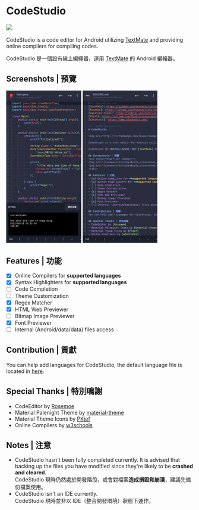 <!-- Variables -->
[TextMate]: https://github.com/textmate/textmate
[Rosemoe]: https://github.com/Rosemoe/sora-editor
[material-theme]: https://github.com/material-theme/vsc-material-theme
[PKief]: https://github.com/PKief/vscode-material-icon-theme
[w3schools]: https://www.w3schools.com/

<!-- Body content -->
# CodeStudio

<img src="http://forthebadge.com/images/badges/built-for-android.svg" />

CodeStudio is a code editor for Android utilizing [TextMate] and providing online compilers for compiling codes.

CodeStudio 是一個設有線上編繹器，運用 [TextMate] 的 Android 編輯器。

## Screenshots | 預覽
<div style="overflow: hidden;">
<img src="/screenshots/codestudio_screenshot_01.jpg" alt="General Preview" width="40%" align="bottom" />
<img src="/screenshots/codestudio_screenshot_02.jpg" alt="General Preview" width="40%" align="bottom" />
</div>

## Features | 功能
- [x] Online Compilers for **supported languages**
- [x] Syntax Highlighters for **supported languages**
- [ ] Code Completion
- [ ] Theme Customization
- [x] Regex Matcher
- [x] HTML Web Previewer
- [ ] Bitmap Image Previewer
- [x] Font Previewer
- [ ] Internal (Android/data/data) files access

## Contribution | 貢獻
You can help add languages for CodeStudio, the default language file is located in [here](https://github.com/BlueWhaleYT/CodeStudio/blob/main/strings.xml).

## Special Thanks | 特別鳴謝
- CodeEditor by [Rosemoe]
- Material Palenight Theme by [material-theme]
- Material Theme Icons by [PKief]
- Online Compilers by [w3schools]

## Notes | 注意
- CodeStudio hasn't been fully completed currently. It is advised that backing up the files you have modified since they're likely to be **crashed and cleared**.
  <br>
  CodeStudio 現時仍然處於開發階段，或會對檔案**造成損毀和崩潰**，建議先備份檔案使用。
- CodeStudio isn't an IDE currently.
  <br>
  CodeStudio 現時並非以 IDE（整合開發環境）狀態下運作。
